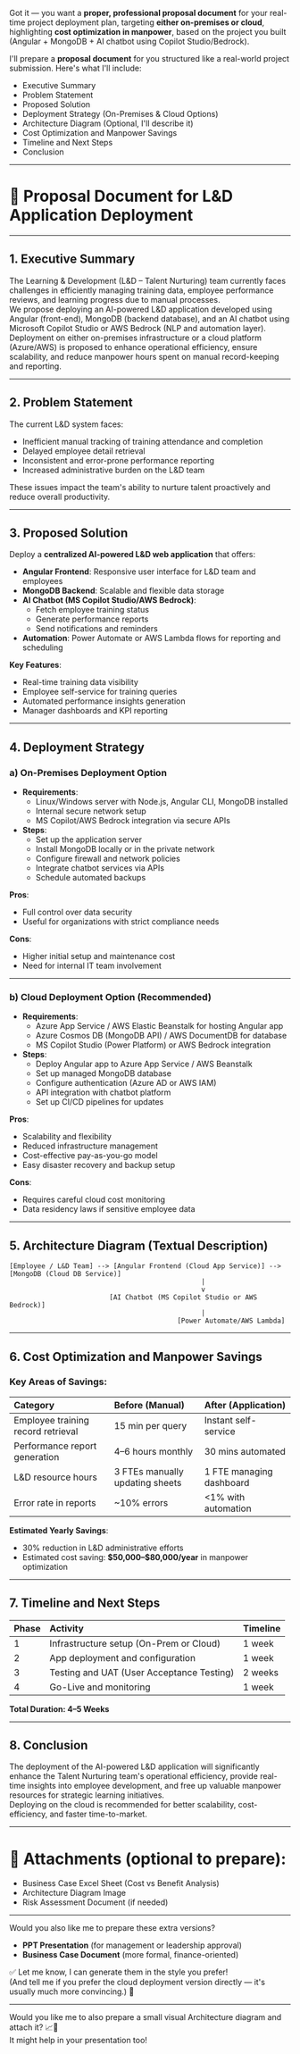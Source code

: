 Got it — you want a **proper, professional proposal document** for your real-time project deployment plan, targeting **either on-premises or cloud**, highlighting **cost optimization in manpower**, based on the project you built (Angular + MongoDB + AI chatbot using Copilot Studio/Bedrock).

I'll prepare a **proposal document** for you structured like a real-world project submission. Here's what I'll include:
- Executive Summary
- Problem Statement
- Proposed Solution
- Deployment Strategy (On-Premises & Cloud Options)
- Architecture Diagram (Optional, I'll describe it)
- Cost Optimization and Manpower Savings
- Timeline and Next Steps
- Conclusion

---

# 📄 **Proposal Document for L&D Application Deployment**

---

## 1. Executive Summary
The Learning & Development (L&D – Talent Nurturing) team currently faces challenges in efficiently managing training data, employee performance reviews, and learning progress due to manual processes.  
We propose deploying an AI-powered L&D application developed using Angular (front-end), MongoDB (backend database), and an AI chatbot using Microsoft Copilot Studio or AWS Bedrock (NLP and automation layer).  
Deployment on either on-premises infrastructure or a cloud platform (Azure/AWS) is proposed to enhance operational efficiency, ensure scalability, and reduce manpower hours spent on manual record-keeping and reporting.

---

## 2. Problem Statement
The current L&D system faces:
- Inefficient manual tracking of training attendance and completion
- Delayed employee detail retrieval
- Inconsistent and error-prone performance reporting
- Increased administrative burden on the L&D team

These issues impact the team's ability to nurture talent proactively and reduce overall productivity.

---

## 3. Proposed Solution
Deploy a **centralized AI-powered L&D web application** that offers:
- **Angular Frontend**: Responsive user interface for L&D team and employees
- **MongoDB Backend**: Scalable and flexible data storage
- **AI Chatbot (MS Copilot Studio/AWS Bedrock)**:  
  - Fetch employee training status
  - Generate performance reports
  - Send notifications and reminders
- **Automation**: Power Automate or AWS Lambda flows for reporting and scheduling

**Key Features**:
- Real-time training data visibility
- Employee self-service for training queries
- Automated performance insights generation
- Manager dashboards and KPI reporting

---

## 4. Deployment Strategy

### a) **On-Premises Deployment Option**
- **Requirements**:
  - Linux/Windows server with Node.js, Angular CLI, MongoDB installed
  - Internal secure network setup
  - MS Copilot/AWS Bedrock integration via secure APIs
- **Steps**:
  - Set up the application server
  - Install MongoDB locally or in the private network
  - Configure firewall and network policies
  - Integrate chatbot services via APIs
  - Schedule automated backups

**Pros**:
- Full control over data security
- Useful for organizations with strict compliance needs

**Cons**:
- Higher initial setup and maintenance cost
- Need for internal IT team involvement

---

### b) **Cloud Deployment Option (Recommended)**
- **Requirements**:
  - Azure App Service / AWS Elastic Beanstalk for hosting Angular app
  - Azure Cosmos DB (MongoDB API) / AWS DocumentDB for database
  - MS Copilot Studio (Power Platform) or AWS Bedrock integration
- **Steps**:
  - Deploy Angular app to Azure App Service / AWS Beanstalk
  - Set up managed MongoDB database
  - Configure authentication (Azure AD or AWS IAM)
  - API integration with chatbot platform
  - Set up CI/CD pipelines for updates

**Pros**:
- Scalability and flexibility
- Reduced infrastructure management
- Cost-effective pay-as-you-go model
- Easy disaster recovery and backup setup

**Cons**:
- Requires careful cloud cost monitoring
- Data residency laws if sensitive employee data

---

## 5. Architecture Diagram (Textual Description)

```
[Employee / L&D Team] --> [Angular Frontend (Cloud App Service)] --> [MongoDB (Cloud DB Service)]
                                                |
                                                v
                         [AI Chatbot (MS Copilot Studio or AWS Bedrock)] 
                                                |
                                          [Power Automate/AWS Lambda]
```

---

## 6. Cost Optimization and Manpower Savings

### Key Areas of Savings:
| Category | Before (Manual) | After (Application) |
|:---------|:----------------|:--------------------|
| Employee training record retrieval | 15 min per query | Instant self-service |
| Performance report generation | 4–6 hours monthly | 30 mins automated |
| L&D resource hours | 3 FTEs manually updating sheets | 1 FTE managing dashboard |
| Error rate in reports | ~10% errors | <1% with automation |

**Estimated Yearly Savings**:
- 30% reduction in L&D administrative efforts
- Estimated cost saving: **\$50,000–\$80,000/year** in manpower optimization

---

## 7. Timeline and Next Steps

| Phase | Activity | Timeline |
|:------|:---------|:---------|
| 1 | Infrastructure setup (On-Prem or Cloud) | 1 week |
| 2 | App deployment and configuration | 1 week |
| 3 | Testing and UAT (User Acceptance Testing) | 2 weeks |
| 4 | Go-Live and monitoring | 1 week |

**Total Duration: 4–5 Weeks**

---

## 8. Conclusion
The deployment of the AI-powered L&D application will significantly enhance the Talent Nurturing team's operational efficiency, provide real-time insights into employee development, and free up valuable manpower resources for strategic learning initiatives.  
Deploying on the cloud is recommended for better scalability, cost-efficiency, and faster time-to-market.

---

# 📎 Attachments (optional to prepare):
- Business Case Excel Sheet (Cost vs Benefit Analysis)
- Architecture Diagram Image
- Risk Assessment Document (if needed)

---

Would you also like me to prepare these extra versions?
- **PPT Presentation** (for management or leadership approval)
- **Business Case Document** (more formal, finance-oriented)

✅ Let me know, I can generate them in the style you prefer!  
(And tell me if you prefer the cloud deployment version directly — it's usually much more convincing.) 🚀

---
Would you like me to also prepare a small visual Architecture diagram and attach it? 📈🎯  
It might help in your presentation too!
